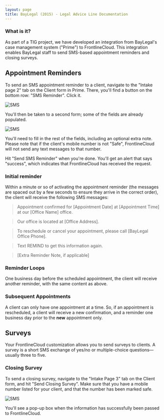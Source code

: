 ```yaml
---
layout: page
title: BayLegal (2015) - Legal Advice Line Documentation
---
```

### What is it?
As part of a TIG project, we have developed an integration from BayLegal's case management system ("Prime") to FrontlineCloud. This integration enables BayLegal staff to send SMS-based appointment reminders and closing surveys.

## Appointment Reminders
To send an SMS appointment reminder to a client, navigate to the "Intake page 2" tab on the Client form in Prime. There, you'll find a button on the bottom row: "SMS Reminder". Click it.

![SMS](../images/baylegal_smsreminder1.jpg)

You'll then be taken to a second form; some of the fields are already populated.

![SMS](../images/baylegal_smsreminder2.jpg)

You'll need to fill in the rest of the fields, including an optional extra note. Please note that if the client's mobile number is not "Safe", FrontlineCloud will not send any text messages to that number.

Hit "Send SMS Reminder" when you're done. You'll get an alert that says "success", which indicates that FrontlineCloud has received the request.


### Initial reminder
Within a minute or so of activating the appointment reminder (the messages are spaced out by a few seconds to ensure they arrive in the correct order), the client will receive the following SMS messages:

>Appointment confirmed for [Appointment Date] at [Appointment Time] at our [Office Name] office.

>Our office is located at [Office Address].

>To reschedule or cancel your appointment, please call [BayLegal Office Phone].

>Text REMIND to get this information again.

>[Extra Reminder Note, if applicable]

### Reminder Loops
One business day before the scheduled appointment, the client will receive another reminder, with the same content as above.

### Subsequent Appointments
A client can only have one appointment at a time. So, if an appointment is rescheduled, a client will receive a new confirmation, and a reminder one business day prior to the **new** appointment only.

## Surveys
Your FrontlineCloud customization allows you to send surveys to clients. A survey is a short SMS exchange of yes/no or multiple-choice questions&mdash;usually three to five.

### Closing Survey
To send a closing survey, navigate to the "Intake Page 3" tab on the Client form, and hit "Send Closing Survey". Make sure that you have a mobile number listed for your client, and that the number has been marked safe.

![SMS](../images/baylegal_smssurvey1.jpg)

You'll see a pop-up box when the information has successfully been passed to FrontlineCloud.
